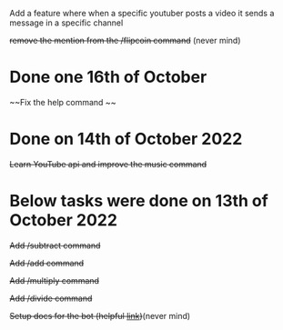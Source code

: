 Add a feature where when a specific youtuber posts a video it sends a message in a specific channel

~~remove the mention from the /flipcoin command~~ (never mind)
# Done one 16th of October
~~Fix the help command ~~

# Done on 14th of October 2022
~~Learn YouTube api and improve the music command~~

# Below tasks were done on 13th of October 2022
~~Add /subtract command~~

~~Add /add command~~

~~Add /multiply command~~

~~Add /divide command~~

~~Setup docs for the bot (helpful [link](https://squidfunk.github.io/mkdocs-material/getting-started/))~~(never mind)
